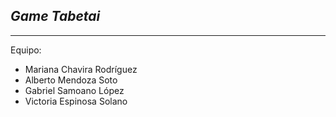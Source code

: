 *Game Tabetai*
--
___
Equipo:
- Mariana Chavira Rodríguez
- Alberto Mendoza Soto
- Gabriel Samoano López
- Victoria Espinosa Solano
